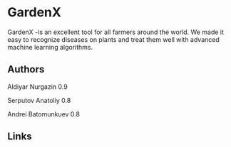 # GardenX

GardenX -is an excellent tool for all farmers around the world. We made it easy to recognize diseases on plants and treat them well with advanced machine learning algorithms.

## Authors

Aldiyar Nurgazin 0.9

Serputov Anatoliy 0.8

Andrei Batomunkuev 0.8

## Links
